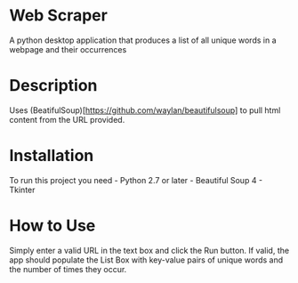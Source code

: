 # Web Scraper
A python desktop application that produces a list of all unique words in a webpage and their occurrences

# Description 
Uses (BeatifulSoup)[https://github.com/waylan/beautifulsoup] to pull html content from the URL provided.

# Installation
To run this project you need
    - Python 2.7 or later
    - Beautiful Soup 4
    - Tkinter

# How to Use
Simply enter a valid URL in the text box and click the Run button. If valid, the app should populate the List Box with key-value pairs of unique words and the number of times they occur.

